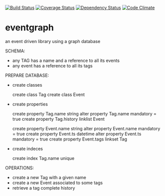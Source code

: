 [![Build Status](https://travis-ci.org/marcosh/eventgraph.svg?branch=master)](https://travis-ci.org/marcosh/eventgraph)
[![Coverage Status](https://img.shields.io/coveralls/marcosh/eventgraph.svg)](https://coveralls.io/r/marcosh/eventgraph)
[![Dependency Status](https://www.versioneye.com/user/projects/54bbcf4a879d5170010001a2/badge.svg?style=flat)](https://www.versioneye.com/user/projects/54bbcf4a879d5170010001a2)
[![Code Climate](https://codeclimate.com/github/marcosh/eventgraph/badges/gpa.svg)](https://codeclimate.com/github/marcosh/eventgraph)

eventgraph
==========

an event driven library using a graph database

SCHEMA:

- any TAG has a name and a reference to all its events
- any event has a reference to all its tags

PREPARE DATABASE:

- create classes

    create class Tag
    create class Event

- create properties

    create property Tag.name string
    alter property Tag.name mandatory = true
    create property Tag.history linklist Event

    create property Event.name string
    alter property Event.name mandatory = true
    create property Event.ts datetime
    alter property Event.ts mandatory = true
    create property Event.tags linkset Tag

- create indeces

    create index Tag.name unique

OPERATIONS:

- create a new Tag with a given name
- create a new Event associated to some tags
- retrieve a tag complete history
